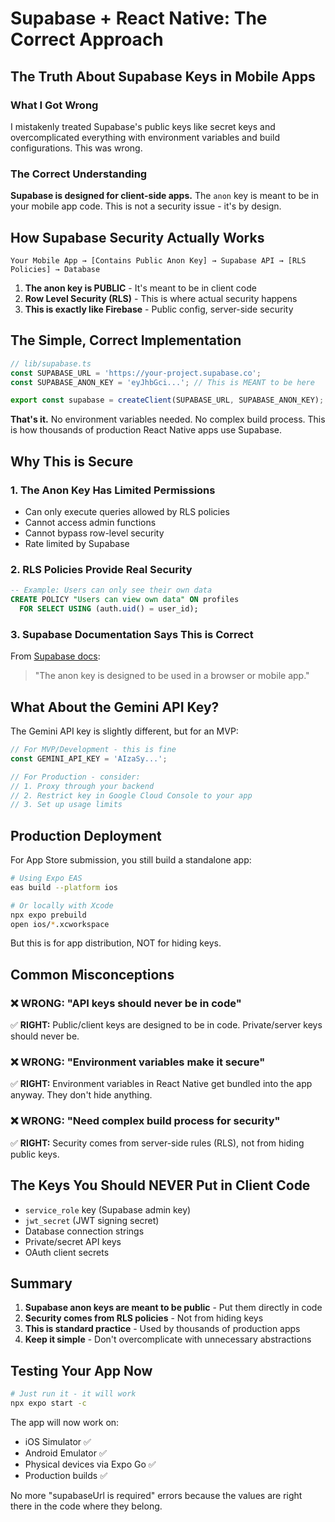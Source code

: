 # Supabase + React Native: The Correct Approach

## The Truth About Supabase Keys in Mobile Apps

### What I Got Wrong
I mistakenly treated Supabase's public keys like secret keys and overcomplicated everything with environment variables and build configurations. This was wrong.

### The Correct Understanding

**Supabase is designed for client-side apps.** The `anon` key is meant to be in your mobile app code. This is not a security issue - it's by design.

## How Supabase Security Actually Works

```
Your Mobile App → [Contains Public Anon Key] → Supabase API → [RLS Policies] → Database
```

1. **The anon key is PUBLIC** - It's meant to be in client code
2. **Row Level Security (RLS)** - This is where actual security happens
3. **This is exactly like Firebase** - Public config, server-side security

## The Simple, Correct Implementation

```typescript
// lib/supabase.ts
const SUPABASE_URL = 'https://your-project.supabase.co';
const SUPABASE_ANON_KEY = 'eyJhbGci...'; // This is MEANT to be here

export const supabase = createClient(SUPABASE_URL, SUPABASE_ANON_KEY);
```

**That's it.** No environment variables needed. No complex build process. This is how thousands of production React Native apps use Supabase.

## Why This is Secure

### 1. The Anon Key Has Limited Permissions
- Can only execute queries allowed by RLS policies
- Cannot access admin functions
- Cannot bypass row-level security
- Rate limited by Supabase

### 2. RLS Policies Provide Real Security
```sql
-- Example: Users can only see their own data
CREATE POLICY "Users can view own data" ON profiles
  FOR SELECT USING (auth.uid() = user_id);
```

### 3. Supabase Documentation Says This is Correct
From [Supabase docs](https://supabase.com/docs/guides/api/api-keys):
> "The anon key is designed to be used in a browser or mobile app."

## What About the Gemini API Key?

The Gemini API key is slightly different, but for an MVP:

```typescript
// For MVP/Development - this is fine
const GEMINI_API_KEY = 'AIzaSy...';

// For Production - consider:
// 1. Proxy through your backend
// 2. Restrict key in Google Cloud Console to your app
// 3. Set up usage limits
```

## Production Deployment

For App Store submission, you still build a standalone app:

```bash
# Using Expo EAS
eas build --platform ios

# Or locally with Xcode
npx expo prebuild
open ios/*.xcworkspace
```

But this is for app distribution, NOT for hiding keys.

## Common Misconceptions

### ❌ WRONG: "API keys should never be in code"
✅ **RIGHT:** Public/client keys are designed to be in code. Private/server keys should never be.

### ❌ WRONG: "Environment variables make it secure"
✅ **RIGHT:** Environment variables in React Native get bundled into the app anyway. They don't hide anything.

### ❌ WRONG: "Need complex build process for security"
✅ **RIGHT:** Security comes from server-side rules (RLS), not from hiding public keys.

## The Keys You Should NEVER Put in Client Code

- `service_role` key (Supabase admin key)
- `jwt_secret` (JWT signing secret)
- Database connection strings
- Private/secret API keys
- OAuth client secrets

## Summary

1. **Supabase anon keys are meant to be public** - Put them directly in code
2. **Security comes from RLS policies** - Not from hiding keys
3. **This is standard practice** - Used by thousands of production apps
4. **Keep it simple** - Don't overcomplicate with unnecessary abstractions

## Testing Your App Now

```bash
# Just run it - it will work
npx expo start -c
```

The app will now work on:
- iOS Simulator ✅
- Android Emulator ✅
- Physical devices via Expo Go ✅
- Production builds ✅

No more "supabaseUrl is required" errors because the values are right there in the code where they belong.